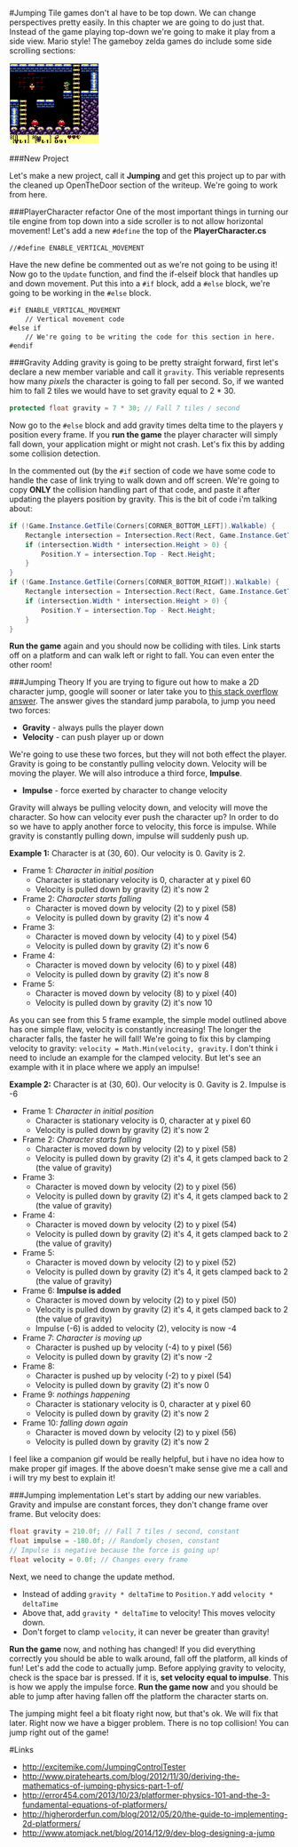 #Jumping
Tile games don't al have to be top down. We can change perspectives pretty easily. In this chapter we are going to do just that. Instead of the game playing top-down we're going to make it play from a side view. Mario style! The gameboy zelda games do include some side scrolling sections:

![SIZE_SCROLL](Images/link_side_scroll.png)

###New Project

Let's make a new project, call it **Jumping** and get this project up to par with the cleaned up OpenTheDoor section of the writeup. We're going to work from here.

###PlayerCharacter refactor
One of the most important things in turning our tile engine from top down into a side scroller is to not allow horizontal movement! Let's add a new ```#define``` the top of the **PlayerCharacter.cs**

```
//#define ENABLE_VERTICAL_MOVEMENT
```

Have the new define be commented out as we're not going to be using it! Now go to the ```Update``` function, and find the if-elseif block that handles up and down movement. Put this into a ```#if``` block, add a ```#else``` block, we're going to be working in the ```#else``` block.

```
#if ENABLE_VERTICAL_MOVEMENT
    // Vertical movement code
#else if
    // We're going to be writing the code for this section in here.
#endif
```

###Gravity
Adding gravity is going to be pretty straight forward, first let's declare a new member variable and call it ```gravity```. This veriable represents how many _pixels_ the character is going to fall per second. So, if we wanted him to fall 2 tiles we would have to set gravity equal to 2 * 30.

```cs
protected float gravity = 7 * 30; // Fall 7 tiles / second
```

Now go to the ```#else``` block and add gravity times delta time to the players y position every frame. If you **run the game** the player character will simply fall down, your application might or might not crash. Let's fix this by adding some collision detection.

In the commented out (by the ```#if``` section of code we have some code to handle the case of link trying to walk down and off screen. We're going to copy **ONLY** the collision handling part of that code, and paste it after updating the players position by gravity. This is the bit of code i'm talking about:

```cs
if (!Game.Instance.GetTile(Corners[CORNER_BOTTOM_LEFT]).Walkable) {
    Rectangle intersection = Intersection.Rect(Rect, Game.Instance.GetTileRect(Corners[CORNER_BOTTOM_LEFT]));
    if (intersection.Width * intersection.Height > 0) {
        Position.Y = intersection.Top - Rect.Height;
    }
}
if (!Game.Instance.GetTile(Corners[CORNER_BOTTOM_RIGHT]).Walkable) {
    Rectangle intersection = Intersection.Rect(Rect, Game.Instance.GetTileRect(Corners[CORNER_BOTTOM_RIGHT]));
    if (intersection.Width * intersection.Height > 0) {
        Position.Y = intersection.Top - Rect.Height;
    }
}
```

**Run the game** again and you should now be colliding with tiles. Link starts off on a platform and can walk left or right to fall. You can even enter the other room!

###Jumping Theory
If you are trying to figure out how to make a 2D character jump, google will sooner or later take you to [this stack overflow answer](http://gamedev.stackexchange.com/questions/29617/how-to-make-a-character-jump#29618). The answer gives the standard jump parabola, to jump you need two forces:

* **Gravity** - always pulls the player down
* **Velocity** - can push player up or down

We're going to use these two forces, but they will not both effect the player. Gravity is going to be constantly pulling velocity down. Velocity will be moving the player. We will also introduce a third force, **Impulse**. 

* **Impulse** - force exerted by character to change velocity

Gravity will always be pulling velocity down, and velocity will move the character. So how can velocity ever push the character up? In order to do so we have to apply another force to velocity, this force is impulse. While gravity is constantly pulling down, impulse will suddenly push up.

**Example 1:** Character is at (30, 60). Our velocity is 0. Gavity is 2.
* Frame 1: _Character in initial position_
  * Character is stationary velocity is 0, character at y pixel 60
  * Velocity is pulled down by gravity (2) it's now 2
* Frame 2: _Character starts falling_
  * Character is moved down by velocity (2) to y pixel (58)
  * Velocity is pulled down by gravity (2) it's now 4
* Frame 3:
  * Character is moved down by velocity (4) to y pixel (54)
  * Velocity is pulled down by gravity (2) it's now 6
* Frame 4:
  * Character is moved down by velocity (6) to y pixel (48)
  * Velocity is pulled down by gravity (2) it's now 8
* Frame 5:
  * Character is moved down by velocity (8) to y pixel (40)
  * Velocity is pulled down by gravity (2) it's now 10

As you can see from this 5 frame example, the simple model outlined above has one simple flaw, velocity is constantly increasing! The longer the character falls, the faster he will fall! We're going to fix this by clamping velocity to gravity: ```velocity = Math.Min(velocity, gravity```. I don't think i need to include an example for the clamped velocity. But let's see an example with it in place where we apply an impulse!

**Example 2:** Character is at (30, 60). Our velocity is 0. Gavity is 2. Impulse is -6
* Frame 1: _Character in initial position_
  * Character is stationary velocity is 0, character at y pixel 60
  * Velocity is pulled down by gravity (2) it's now 2
* Frame 2: _Character starts falling_
  * Character is moved down by velocity (2) to y pixel (58)
  * Velocity is pulled down by gravity (2) it's 4, it gets clamped back to 2 (the value of gravity)
* Frame 3:
  * Character is moved down by velocity (2) to y pixel (56)
  * Velocity is pulled down by gravity (2) it's 4, it gets clamped back to 2 (the value of gravity)
* Frame 4:
  * Character is moved down by velocity (2) to y pixel (54)
  * Velocity is pulled down by gravity (2) it's 4, it gets clamped back to 2 (the value of gravity)
* Frame 5:
  * Character is moved down by velocity (2) to y pixel (52)
  * Velocity is pulled down by gravity (2) it's 4, it gets clamped back to 2 (the value of gravity)
* Frame 6: **Impulse is added**
  * Character is moved down by velocity (2) to y pixel (50)
  * Velocity is pulled down by gravity (2) it's 4, it gets clamped back to 2 (the value of gravity)
  * Impulse (-6) is added to velocity (2), velocity is now -4
* Frame 7: _Character is moving up_ 
  * Character is pushed up by velocity (-4) to y pixel (56)
  * Velocity is pulled down by gravity (2) it's now -2  
* Frame 8:
  * Character is pushed up by velocity (-2) to y pixel (54)
  * Velocity is pulled down by gravity (2) it's now 0
* Frame 9: _nothings happening_
  * Character is stationary velocity is 0, character at y pixel 60
  * Velocity is pulled down by gravity (2) it's now 2
* Frame 10: _falling down again_
  * Character is moved down by velocity (2) to y pixel (56)
  * Velocity is pulled down by gravity (2) it's now 2

I feel like a companion gif would be really helpful, but i have no idea how to make proper gif images. If the above doesn't make sense give me a call and i will try my best to explain it!

###Jumping implementation
Let's start by adding our new variables. Gravity and impulse are constant forces, they don't change frame over frame. But velocity does:

```cs
float gravity = 210.0f; // Fall 7 tiles / second, constant
float impulse = -180.0f; // Randomly chosen, constant
// Impulse is negative because the force is going up!
float velocity = 0.0f; // Changes every frame
```

Next, we need to change the update method. 

* Instead of adding ```gravity * deltaTime``` to ```Position.Y``` add ```velocity * deltaTime```
* Above that, add ```gravity * deltaTime``` to velocity! This moves velocity down.
* Don't forget to clamp ```velocity```, it can never be greater than gravity!

**Run the game** now, and nothing has changed! If you did everything correctly you should be able to walk around, fall off the platform, all kinds of fun! Let's add the code to actually jump. Before applying gravity to velocity, check is the space bar is pressed. If it is, **set velocity equal to impulse**. This is how we apply the impulse force. **Run the game now** and you should be able to jump after having fallen off the platform the character starts on.

The jumping might feel a bit floaty right now, but that's ok. We will fix that later. Right now we have a bigger problem. There is no top collision! You can jump right out of the game!

#Links
* http://excitemike.com/JumpingControlTester
* http://www.piratehearts.com/blog/2012/11/30/deriving-the-mathematics-of-jumping-physics-part-1-of/
* http://error454.com/2013/10/23/platformer-physics-101-and-the-3-fundamental-equations-of-platformers/
* http://higherorderfun.com/blog/2012/05/20/the-guide-to-implementing-2d-platformers/
* http://www.atomjack.net/blog/2014/12/9/dev-blog-designing-a-jump